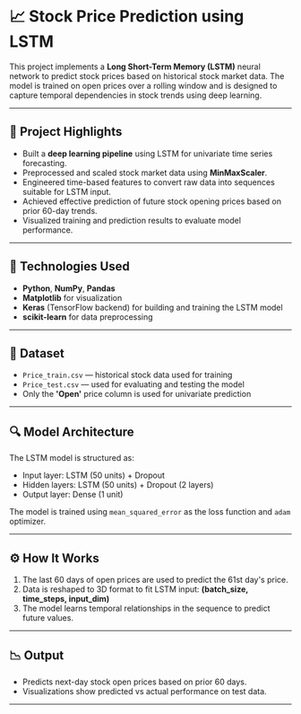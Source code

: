 # 📈 Stock Price Prediction using LSTM

This project implements a **Long Short-Term Memory (LSTM)** neural network to predict stock prices based on historical stock market data. The model is trained on open prices over a rolling window and is designed to capture temporal dependencies in stock trends using deep learning.

---

## 🚀 Project Highlights

- Built a **deep learning pipeline** using LSTM for univariate time series forecasting.
- Preprocessed and scaled stock market data using **MinMaxScaler**.
- Engineered time-based features to convert raw data into sequences suitable for LSTM input.
- Achieved effective prediction of future stock opening prices based on prior 60-day trends.
- Visualized training and prediction results to evaluate model performance.

---

## 🧠 Technologies Used

- **Python**, **NumPy**, **Pandas**
- **Matplotlib** for visualization
- **Keras** (TensorFlow backend) for building and training the LSTM model
- **scikit-learn** for data preprocessing

---

## 📂 Dataset

- `Price_train.csv` — historical stock data used for training  
- `Price_test.csv` — used for evaluating and testing the model  
- Only the **'Open'** price column is used for univariate prediction

---

## 🔍 Model Architecture

The LSTM model is structured as:

- Input layer: LSTM (50 units) + Dropout
- Hidden layers: LSTM (50 units) + Dropout (2 layers)
- Output layer: Dense (1 unit)

The model is trained using `mean_squared_error` as the loss function and `adam` optimizer.

---

## ⚙️ How It Works

1. The last 60 days of open prices are used to predict the 61st day's price.
2. Data is reshaped to 3D format to fit LSTM input: **(batch_size, time_steps, input_dim)**
3. The model learns temporal relationships in the sequence to predict future values.

---

## 📉 Output

- Predicts next-day stock open prices based on prior 60 days.
- Visualizations show predicted vs actual performance on test data.

---

